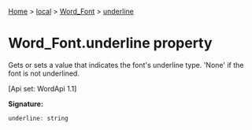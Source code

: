 [Home](./index) &gt; [local](local.md) &gt; [Word\_Font](local.word_font.md) &gt; [underline](local.word_font.underline.md)

# Word\_Font.underline property

Gets or sets a value that indicates the font's underline type. 'None' if the font is not underlined. 

 \[Api set: WordApi 1.1\]

**Signature:**
```javascript
underline: string
```
